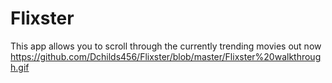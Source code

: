 # Flixster
This app allows you to scroll through the currently trending movies out now
https://github.com/Dchilds456/Flixster/blob/master/Flixster%20walkthrough.gif
